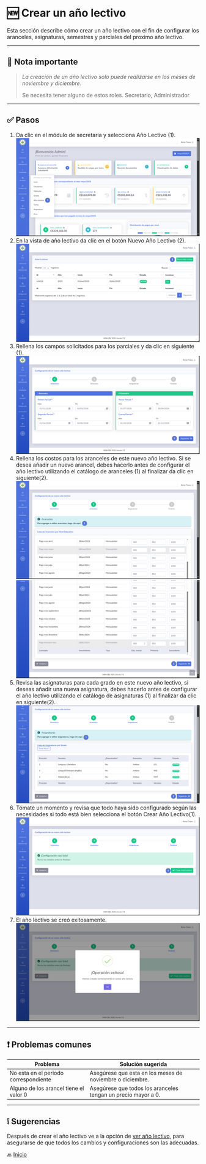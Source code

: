 # 🆕 Crear un año lectivo

Esta sección describe cómo crear un año lectivo con el fin de configurar los aranceles,
asignaturas, semestres y parciales del proximo año lectivo.

---

## 📝 Nota importante

> *La creación de un año lectivo solo puede realizarse en los meses de noviembre y diciembre.*
> 
> Se necesita tener alguno de estos roles. Secretario, Administrador

---

## ✅ Pasos

1. Da clic en el módulo de secretaria y selecciona Año Lectivo (1).
   ![Ingresar al año lectivo](../../assets/Año%20Lectivo/Año%20Lectivo1.png)
2. En la vista de año lectivo da clic en el botón Nuevo Año Lectivo (2).
   ![Seleccionar el botón de nuevo año lectivo](../../assets/Año%20Lectivo/Año%20Lectivo2.png)
3. Rellena los campos solicitados para los parciales y da clic en siguiente (1).
   ![Rellenar los aranceles y parciales](../../assets/Año%20Lectivo/Año%20Lectivo3.png)
   <div style="page-break-after: always;"></div>
4. Rellena los costos para los aranceles de este nuevo año lectivo. Si se desea añadir un nuevo arancel, debes hacerlo antes de
   configurar el año lectivo utilizando el catálogo de aranceles (1) al finalizar da clic en siguiente(2).
   ![Configurar los aranceles](../../assets/Año%20Lectivo/Año%20Lectivo4.png)
   ![Configurar los aranceles](../../assets/Año%20Lectivo/Año%20Lectivo5.png)
   <div style="page-break-after: always;"></div>
5. Revisa las asignaturas para cada grado en este nuevo año lectivo, si deseas añadir una nueva asignatura, debes hacerlo antes de
   configurar el año lectivo utilizando el catálogo de asignaturas (1) al finalizar da clic en siguiente(2).
   ![Configurar las asignaturas](../../assets/Año%20Lectivo/Año%20Lectivo6.png)
6. Tómate un momento y revisa que todo haya sido configurado según las necesidades si todo está bien selecciona el botón Crear Año Lectivo(1).
   ![Crear nuevo año lectivo](../../assets/Año%20Lectivo/Año%20Lectivo7.png)
7. El año lectivo se creó exitosamente.
![Año lectivo creado](../../assets/Año%20Lectivo/Año%20Lectivo8.png)

---

## ❗ Problemas comunes

| Problema                               | Solución sugerida                                             |
|----------------------------------------|---------------------------------------------------------------|
| No esta en el periodo correspondiente  | Asegúrese que esta en los meses de noviembre o diciembre.     |
| Alguno de los arancel tiene el valor 0 | Asegúrese que todos los aranceles tengan un precio mayor a 0. |
---

## ❕ Sugerencias
Después de crear el año lectivo ve a la opción de [ver año lectivo](Ver%20año%20lectivo.md), para asegurarse de que todos los cambios y configuraciones son las adecuadas.


🔙 [Inicio](../../Index.md)


